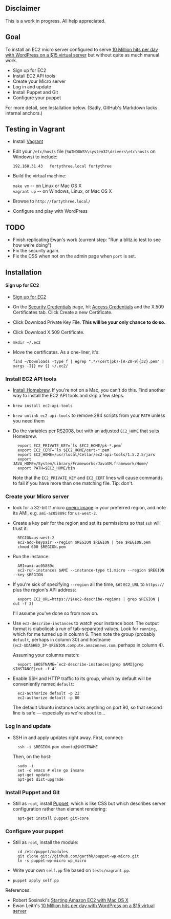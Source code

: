 ## Disclaimer

This is a work in progress. All help appreciated. 

## Goal

To install an EC2 micro server configured to serve [10 Million hits per day with WordPress on a $15 virtual server][EL2012] but without quite as much manual work.

* Sign up for EC2
* Install EC2 API tools
* Create your Micro server
* Log in and update
* Install Puppet and Git
* Configure your puppet

For more detail, see Installation below. (Sadly, GitHub's Markdown lacks internal anchors.)

## Testing in Vagrant

* Install [Vagrant](http://vagrantup.com)

* Edit your `/etc/hosts` file (`%WINDOWS%\system32\drivers\etc\hosts` on Windows) to include:

    `192.168.31.43   fortythree.local fortythree`

* Build the virtual machine:

    `make vm` -- on Linux or Mac OS X   
    `vagrant up` -- on Windows, Linux, or Mac OS X

* Browse to `http://fortythree.local/`
* Configure and play with WordPress

## TODO

* Finish replicating Ewan's work (current step: "Run a blitz.io test to see how we’re doing")
* Fix the security again. 
* Fix the CSS when not on the admin page when `port` is set. 

## Installation

#### Sign up for EC2

* [Sign up for EC2]

* On the [Security Credentials] page, hit [Access Credentials] and the X.509 Certificates tab. Click Create a new Certificate.

* Click Download Private Key File. **This will be your only chance to do so.**

* Click Download  X.509 Certificate. 

* `mkdir ~/.ec2`

* Move the certificates. As a one-liner, it's:

     `find ~/Downloads -type f | egrep ".*/(cert|pk)-[A-Z0-9]{32}.pem" | xargs -I{} mv {} ~/.ec2/`

### Install EC2 API tools

* [Install Homebrew]. If you're not on a Mac, you can't do this. Find another way to install the EC2 API tools and skip a few steps.

* `brew install ec2-api-tools`

* `brew unlink ec2-api-tools` to remove 284 scripts from your `PATH` unless you need them

* Do the variables per [RS2008], but with an adjusted `EC2_HOME` that suits Homebrew.

        export EC2_PRIVATE_KEY=`ls $EC2_HOME/pk-*.pem`
        export EC2_CERT=`ls $EC2_HOME/cert-*.pem`
        export EC2_HOME=/usr/local/Cellar/ec2-api-tools/1.5.2.5/jars
        export JAVA_HOME=/System/Library/Frameworks/JavaVM.framework/Home/
        export PATH=$EC2_HOME/bin

  Note that the `EC2_PRIVATE_KEY` and `EC2_CERT` lines will cause commands to fail if you have more than one matching file. Tip: don't. 

### Create your Micro server

* look for a 32-bit t1.micro [oneirc image] in your preferred region, and note its AMI, e.g. `ami-ac05889c` for `us-west-2`. 

* Create a key pair for the region and set its permissions so that `ssh` will trust it: 

        REGION=us-west-2
        ec2-add-keypair --region $REGION $REGION | tee $REGION.pem
        chmod 600 $REGION.pem

* Run the instance:

        AMI=ami-ac05889c
        ec2-run-instances $AMI --instance-type t1.micro --region $REGION --key $REGION

* If you're sick of specifying `--region` all the time, set `EC2_URL` to `https://` plus the region's API address:

        export EC2_URL=https://$(ec2-describe-regions | grep $REGION | cut -f 3)
        
    I'll assume you've done so from now on. 

* Use `ec2-describe-instances` to watch your instance boot. The output format is diabolical: a run of tab-separated values. Look for `running`, which for me turned up in column 6. Then note the group (probably `default`, perhaps in column 30) and hostname (`ec2-$DASHED_IP-$REGION.compute.amazonaws.com`, perhaps in column 4).

    Assuming your columns match:
  
        export $HOSTNAME=`ec2-describe-instances|grep $AMI|grep $INSTANCE|cut -f 4`

* Enable SSH and HTTP traffic to its group, which by default will be conveniently named `default`:

        ec2-authorize default -p 22
        ec2-authorize default -p 80

    The default Ubuntu instance lacks anything on port 80, so that second line is safe — especially as we're about to…
  
### Log in and update

* SSH in and apply updates right away. First, connect:

        ssh -i $REGION.pem ubuntu@$HOSTNAME
        
    Then, on the host: 
  
        sudo -i
        set -o emacs # else go insane
        apt-get update
        apt-get dist-upgrade

### Install Puppet and Git

* Still as `root`, install [Puppet], which is like CSS but which describes server configuration rather than element rendering:

        apt-get install puppet git-core
        
### Configure your puppet

* Still as `root`, install the module:

        cd /etc/puppet/modules
        git clone git://github.com/garthk/puppet-wp-micro.git
        ln -s puppet-wp-micro wp_micro

* Write your own `self.pp` file based on `tests/vagrant.pp`.

* `puppet apply self.pp`

[EL2012]: http://www.ewanleith.com/blog/900/10-million-hits-a-day-with-wordpress-using-a-15-server
[Install Homebrew]: https://github.com/mxcl/homebrew/wiki/installation
[AWS console]: https://console.aws.amazon.com/
[Sign up for EC2]: https://aws-portal.amazon.com/gp/aws/developer/registration/index.html
[Security Credentials]: https://aws-portal.amazon.com/gp/aws/securityCredentials
[Access Credentials]: https://aws-portal.amazon.com/gp/aws/securityCredentials#access_credentials
[oneirc image]: http://cloud-images.ubuntu.com/releases/oneiric/release/
[RS2008]: http://www.robertsosinski.com/2008/01/26/starting-amazon-ec2-with-mac-os-x/
[Puppet]: http://projects.puppetlabs.com/projects/1/wiki

References:

* Robert Sosinski's [Starting Amazon EC2 with Mac OS X][RS2008]
* Ewan Leith's [10 Million hits per day with WordPress on a $15 virtual server][EL2012]

